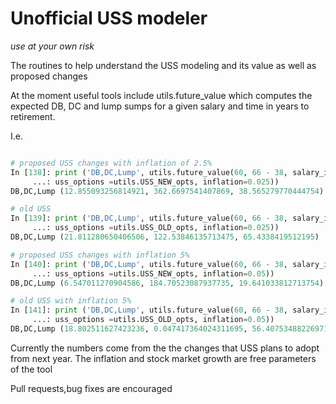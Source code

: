 # Unofficial USS modeler

*use at your own risk*


The routines to help understand the USS modeling and its value
as well as proposed changes


At the moment useful tools include utils.future_value which computes
the expected DB, DC and lump sumps for a given salary and time in years
to retirement.

I.e.

```python

# proposed USS changes with inflation of 2.5%
In [138]: print ('DB,DC,Lump', utils.future_value(60, 66 - 38, salary_inc=0.04,
     ...: uss_options =utils.USS_NEW_opts, inflation=0.025))
DB,DC,Lump (12.855093256814921, 362.6697541407869, 38.565279770444754)

# old USS
In [139]: print ('DB,DC,Lump', utils.future_value(60, 66 - 38, salary_inc=0.04,
     ...: uss_options =utils.USS_OLD_opts, inflation=0.025))
DB,DC,Lump (21.811280650406506, 122.53846135713475, 65.4338419512195)

# proposed USS changes with inflation 5%
In [140]: print ('DB,DC,Lump', utils.future_value(60, 66 - 38, salary_inc=0.04,
     ...: uss_options =utils.USS_NEW_opts, inflation=0.05))
DB,DC,Lump (6.547011270904586, 184.70523087937735, 19.641033812713754)

# old USS with inflation 5%
In [141]: print ('DB,DC,Lump', utils.future_value(60, 66 - 38, salary_inc=0.04,
     ...: uss_options =utils.USS_OLD_opts, inflation=0.05))
DB,DC,Lump (18.802511627423236, 0.047417364024311695, 56.407534882269715)

```

Currently the numbers come from the the changes that USS plans to adopt from next year.
The inflation and stock market growth are free parameters of the tool


Pull requests,bug fixes are encouraged
